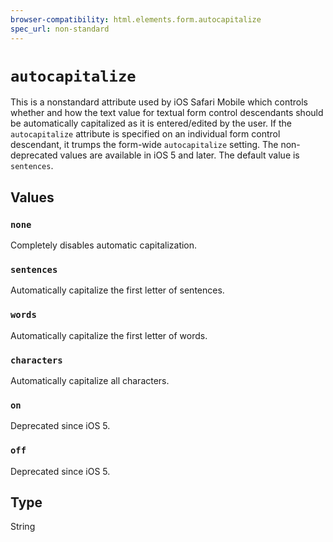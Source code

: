 ```yaml
---
browser-compatibility: html.elements.form.autocapitalize
spec_url: non-standard
---
```


# `autocapitalize`

This is a nonstandard attribute used by iOS Safari Mobile which
controls whether and how the text value for textual form control
descendants should be automatically capitalized as it is
entered/edited by the user. If the `autocapitalize` attribute is
specified on an individual form control descendant, it trumps the
form-wide `autocapitalize` setting. The non-deprecated values are
available in iOS 5 and later. The default value is `sentences`.

## Values

### `none`

Completely disables automatic capitalization.

### `sentences`

Automatically capitalize the first letter of sentences.

### `words`

Automatically capitalize the first letter of words.

### `characters`

Automatically capitalize all characters.

### `on`

Deprecated since iOS 5.

### `off`

Deprecated since iOS 5.

## Type

String

